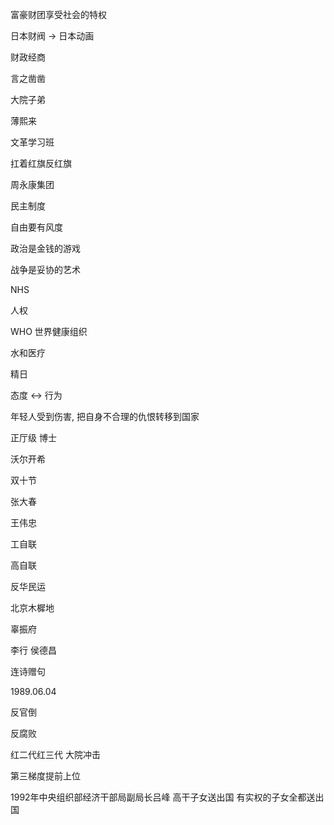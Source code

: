 富豪财团享受社会的特权

日本财阀 -> 日本动画

财政经商





言之凿凿

大院子弟

薄熙来

文革学习班

扛着红旗反红旗

周永康集团

民主制度

自由要有风度



政治是金钱的游戏

战争是妥协的艺术

NHS

人权

WHO 世界健康组织

水和医疗

精日

态度 <-> 行为

年轻人受到伤害, 把自身不合理的仇恨转移到国家



正厅级 博士

沃尔开希

双十节

张大春

王伟忠

工自联

高自联

反华民运

北京木樨地

辜振府

李行 侯德昌

连诗赠句

1989.06.04



反官倒

反腐败

红二代红三代 大院冲击

第三梯度提前上位



1992年中央组织部经济干部局副局长吕峰 高干子女送出国 有实权的子女全都送出国